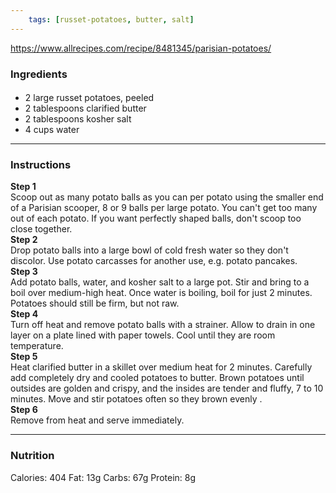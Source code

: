 ```yaml
---
	tags: [russet-potatoes, butter, salt]
---
```


https://www.allrecipes.com/recipe/8481345/parisian-potatoes/

### Ingredients

####   
* 2 large russet potatoes, peeled
* 2 tablespoons clarified butter
* 2 tablespoons kosher salt
* 4 cups water

---

### Instructions

**Step 1**  
Scoop out as many potato balls as you can per potato using the smaller end of a Parisian scooper, 8 or 9 balls per large potato. You can't get too many out of each potato. If you want perfectly shaped balls, don't scoop too close together.  
**Step 2**  
Drop potato balls into a large bowl of cold fresh water so they don't discolor. Use potato carcasses for another use, e.g. potato pancakes.  
**Step 3**  
Add potato balls, water, and kosher salt to a large pot. Stir and bring to a boil over medium-high heat. Once water is boiling, boil for just 2 minutes. Potatoes should still be firm, but not raw.  
**Step 4**  
Turn off heat and remove potato balls with a strainer. Allow to drain in one layer on a plate lined with paper towels. Cool until they are room temperature.  
**Step 5**  
Heat clarified butter in a skillet over medium heat for 2 minutes. Carefully add completely dry and cooled potatoes to butter. Brown potatoes until outsides are golden and crispy, and the insides are tender and fluffy, 7 to 10 minutes. Move and stir potatoes often so they brown evenly .  
**Step 6**  
Remove from heat and serve immediately.  

---

### Nutrition

Calories: 404  Fat: 13g  Carbs: 67g  Protein: 8g  
